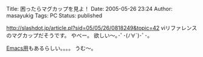 Title: 困ったらマグカップを見よ！
Date: 2005-05-26 23:24
Author: masayukig
Tags: PC
Status: published

<http://slashdot.jp/article.pl?sid=05/05/26/0818249&topic=42>
viリファレンスのマグカップだそうです。
やべー。
欲しい〜｡･ﾟ･(ﾉ∀\`)･ﾟ･｡

[Emacs用](http://www.cafepress.com/geekcheat/366806)もあるらしい。。。。
うむ〜。
